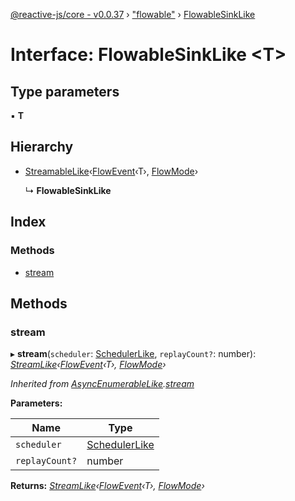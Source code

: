 [@reactive-js/core - v0.0.37](../README.md) › ["flowable"](../modules/_flowable_.md) › [FlowableSinkLike](_flowable_.flowablesinklike.md)

# Interface: FlowableSinkLike <**T**>

## Type parameters

▪ **T**

## Hierarchy

* [StreamableLike](_streamable_.streamablelike.md)‹[FlowEvent](../modules/_flowable_.md#flowevent)‹T›, [FlowMode](../enums/_flowable_.flowmode.md)›

  ↳ **FlowableSinkLike**

## Index

### Methods

* [stream](_flowable_.flowablesinklike.md#stream)

## Methods

###  stream

▸ **stream**(`scheduler`: [SchedulerLike](_scheduler_.schedulerlike.md), `replayCount?`: number): *[StreamLike](_observable_.streamlike.md)‹[FlowEvent](../modules/_flowable_.md#flowevent)‹T›, [FlowMode](../enums/_flowable_.flowmode.md)›*

*Inherited from [AsyncEnumerableLike](_async_enumerable_.asyncenumerablelike.md).[stream](_async_enumerable_.asyncenumerablelike.md#stream)*

**Parameters:**

Name | Type |
------ | ------ |
`scheduler` | [SchedulerLike](_scheduler_.schedulerlike.md) |
`replayCount?` | number |

**Returns:** *[StreamLike](_observable_.streamlike.md)‹[FlowEvent](../modules/_flowable_.md#flowevent)‹T›, [FlowMode](../enums/_flowable_.flowmode.md)›*
